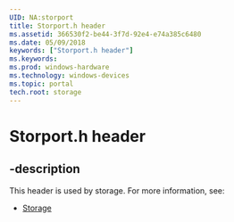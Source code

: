 ```yaml
---
UID: NA:storport
title: Storport.h header
ms.assetid: 366530f2-be44-3f7d-92e4-e74a385c6480
ms.date: 05/09/2018
keywords: ["Storport.h header"]
ms.keywords: 
ms.prod: windows-hardware
ms.technology: windows-devices
ms.topic: portal
tech.root: storage
---
```


# Storport.h header


## -description


This header is used by storage. For more information, see:

- [Storage](../_storage/index.md)

